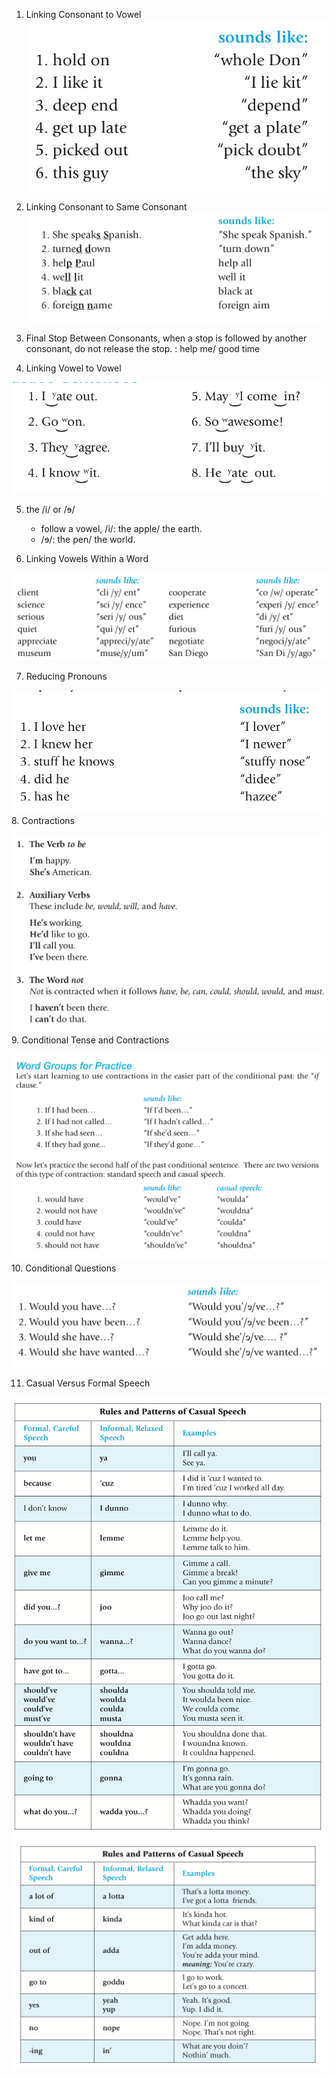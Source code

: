 1. Linking Consonant to Vowel
![linking-1 from Master the American Accent pdf](https://github.com/zhizouxiao/dots/raw/master/english/accent/linking/linking-1.png)  
2. Linking Consonant to Same Consonant
![linking-2 from Master the American Accent pdf](https://github.com/zhizouxiao/dots/raw/master/english/accent/linking/linking-2.png)  
3. Final Stop Between Consonants, when a stop is followed by another consonant, do not release the stop.
    : help me/ good time

4. Linking Vowel to Vowel

![linking-3 from Master the American Accent pdf](https://github.com/zhizouxiao/dots/raw/master/english/accent/linking/linking-3.png)  

5. the /i/ or /ɘ/
    - follow a vowel, /i/: the apple/ the earth.
    - /ɘ/: the pen/ the world.

6. Linking Vowels Within a Word 

![linking-4 from Master the American Accent pdf](https://github.com/zhizouxiao/dots/raw/master/english/accent/linking/linking-4.png)  

7. Reducing Pronouns

![linking-5 from Master the American Accent pdf](https://github.com/zhizouxiao/dots/raw/master/english/accent/linking/linking-5.png)  
8. Contractions

![linking-6 from Master the American Accent pdf](https://github.com/zhizouxiao/dots/raw/master/english/accent/linking/linking-6.png)  
9. Conditional Tense and Contractions

![linking-7 from Master the American Accent pdf](https://github.com/zhizouxiao/dots/raw/master/english/accent/linking/linking-7.png)  
10. Conditional Questions

![linking-8 from Master the American Accent pdf](https://github.com/zhizouxiao/dots/raw/master/english/accent/linking/linking-8.png)  

11. Casual Versus Formal Speech

![linking-9-0 from Master the American Accent pdf](https://github.com/zhizouxiao/dots/raw/master/english/accent/linking/linking-9-0.png)  
![linking-9-1 from Master the American Accent pdf](https://github.com/zhizouxiao/dots/raw/master/english/accent/linking/linking-9-1.png)  
